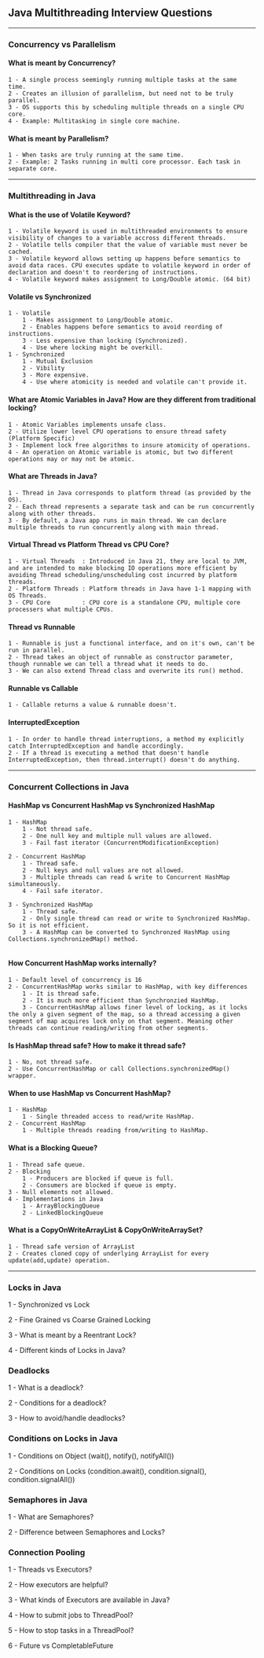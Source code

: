 ## Java Multithreading Interview Questions

<hr>

### Concurrency vs Parallelism

#### What is meant by Concurrency?

```
1 - A single process seemingly running multiple tasks at the same time.
2 - Creates an illusion of parallelism, but need not to be truly parallel.
3 - OS supports this by scheduling multiple threads on a single CPU core.
4 - Example: Multitasking in single core machine.
```

#### What is meant by Parallelism?

```
1 - When tasks are truly running at the same time.
2 - Example: 2 Tasks running in multi core processor. Each task in separate core.
```

<hr>

### Multithreading in Java

#### What is the use of Volatile Keyword?

```
1 - Volatile keyword is used in multithreaded environments to ensure visibility of changes to a variable accross different threads. 
2 - Volatile tells compiler that the value of variable must never be cached.
3 - Volatile keyword allows setting up happens before semantics to avoid data races. CPU executes update to volatile keyword in order of declaration and doesn't to reordering of instructions.
4 - Volatile keyword makes assignment to Long/Double atomic. (64 bit)
```

#### Volatile vs Synchronized

```
1 - Volatile
    1 - Makes assignment to Long/Double atomic.
    2 - Enables happens before semantics to avoid reording of instructions.
    3 - Less expensive than locking (Synchronized).
    4 - Use where locking might be overkill.
1 - Synchronized
    1 - Mutual Exclusion
    2 - Vibility
    3 - More expensive.
    4 - Use where atomicity is needed and volatile can't provide it.
```

#### What are Atomic Variables in Java? How are they different from traditional locking?

```
1 - Atomic Variables implements unsafe class.
2 - Utilize lower level CPU operations to ensure thread safety (Platform Specific)
3 - Implement lock free algorithms to insure atomicity of operations.
4 - An operation on Atomic variable is atomic, but two different operations may or may not be atomic.
```

#### What are Threads in Java?

```
1 - Thread in Java corresponds to platform thread (as provided by the OS).
2 - Each thread represents a separate task and can be run concurrently along with other threads.
3 - By default, a Java app runs in main thread. We can declare multiple threads to run concurrently along with main thread.
```

#### Virtual Thread vs Platform Thread vs CPU Core?

```
1 - Virtual Threads  : Introduced in Java 21, they are local to JVM, and are intended to make blocking IO operations more efficient by avoiding Thread scheduling/unscheduling cost incurred by platform threads.
2 - Platform Threads : Platform threads in Java have 1-1 mapping with OS Threads.
3 - CPU Core         : CPU core is a standalone CPU, multiple core processers what multiple CPUs.
```

#### Thread vs Runnable

```
1 - Runnable is just a functional interface, and on it's own, can't be run in parallel.
2 - Thread takes an object of runnable as constructor parameter, though runnable we can tell a thread what it needs to do.
3 - We can also extend Thread class and overwrite its run() method.
```

#### Runnable vs Callable

```
1 - Callable returns a value & runnable doesn't.
```

#### InterruptedException

```
1 - In order to handle thread interruptions, a method my explicitly catch InterruptedException and handle accordingly.
2 - If a thread is executing a method that doesn't handle InterruptedException, then thread.interrupt() doesn't do anything.
```

<hr>

### Concurrent Collections in Java

#### HashMap vs Concurrent HashMap vs Synchronized HashMap

```
1 - HashMap
    1 - Not thread safe.
    2 - One null key and multiple null values are allowed.
    3 - Fail fast iterator (ConcurrentModificationException)

2 - Concurrent HashMap
    1 - Thread safe.
    2 - Null keys and null values are not allowed.
    3 - Multiple threads can read & write to Concurrent HashMap simultaneously.
    4 - Fail safe iterator.
    
3 - Synchronized HashMap
    1 - Thread safe.
    2 - Only single thread can read or write to Synchronized HashMap. So it is not efficient.
    3 - A HashMap can be converted to Synchronzed HashMap using Collections.synchronizedMap() method.
    
```

#### How Concurrent HashMap works internally?
```
1 - Default level of concurrency is 16
2 - ConcurrentHashMap works similar to HashMap, with key differences
    1 - It is thread safe.
    2 - It is much more efficient than Synchronzied HashMap.
    3 - ConcurrentHashMap allows finer level of locking, as it locks the only a given segment of the map, so a thread accessing a given segment of map acquires lock only on that segment. Meaning other threads can continue reading/writing from other segments.
```

#### Is HashMap thread safe? How to make it thread safe?
```
1 - No, not thread safe.
2 - Use ConcurrentHashMap or call Collections.synchronizedMap() wrapper.
```

#### When to use HashMap vs Concurrent HashMap?
```
1 - HashMap
    1 - Single threaded access to read/write HashMap.
2 - Concurrent HashMap
    1 - Multiple threads reading from/writing to HashMap.
```

#### What is a Blocking Queue?
```
1 - Thread safe queue.
2 - Blocking
    1 - Producers are blocked if queue is full.
    2 - Consumers are blocked if queue is empty.
3 - Null elements not allowed.
4 - Implementations in Java
    1 - ArrayBlockingQueue
    2 - LinkedBlockingQueue
```

#### What is a CopyOnWriteArrayList & CopyOnWriteArraySet?
```
1 - Thread safe version of ArrayList
2 - Creates cloned copy of underlying ArrayList for every update(add,update) operation.
```

<hr>

### Locks in Java

1 - Synchronized vs Lock

2 - Fine Grained vs Coarse Grained Locking

3 - What is meant by a Reentrant Lock?

4 - Different kinds of Locks in Java?

### Deadlocks

1 - What is a deadlock?

2 - Conditions for a deadlock?

3 - How to avoid/handle deadlocks?

### Conditions on Locks in Java

1 - Conditions on Object (wait(), notify(), notifyAll())

2 - Conditions on Locks (condition.await(), condition.signal(), condition.signalAll())

### Semaphores in Java

1 - What are Semaphores?

2 - Difference between Semaphores and Locks?

### Connection Pooling

1 - Threads vs Executors?

2 - How executors are helpful?

3 - What kinds of Executors are available in Java?

4 - How to submit jobs to ThreadPool?

5 - How to stop tasks in a ThreadPool?

6 - Future vs CompletableFuture